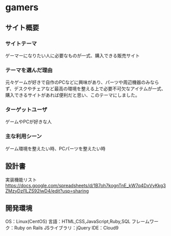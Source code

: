 # gamers

## サイト概要
### サイトテーマ
ゲーマーになりたい人に必要なものが一式、購入できる販売サイト
 

### テーマを選んだ理由
元々ゲームが好きで自作のPCなどに興味があり、パーツや周辺機器のみならず、デスクやチェアなど最高の環境を整える上で必要不可欠なアイテムが一式、購入できるサイトがあれば便利だと思い、このテーマにしました。

### ターゲットユーザ
ゲームやPCが好きな人

### 主な利用シーン
ゲーム環境を整えたい時、PCパーツを整えたい時

## 設計書
実装機能リスト https://docs.google.com/spreadsheets/d/1B7oh7kognTnE_kW7q4DxVyKkg3ZMzyDzl1LZS92lwD4/edit?usp=sharing

## 開発環境
OS：Linux(CentOS)
言語：HTML,CSS,JavaScript,Ruby,SQL
フレームワーク：Ruby on Rails
JSライブラリ：jQuery
IDE：Cloud9

